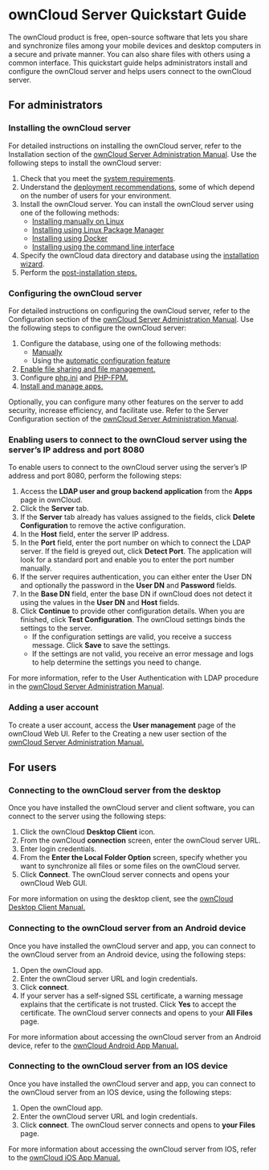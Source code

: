 # ownCloud Server Quickstart Guide
The ownCloud product is free, open-source software that lets you share and synchronize files among your mobile devices and desktop computers in a secure and private manner. You can also share files with others using a common interface.
This quickstart guide helps administrators install and configure the ownCloud server and helps users connect to the ownCloud server. 
## For administrators

### Installing the ownCloud server
For detailed instructions on installing the ownCloud server, refer to the Installation section of the [ownCloud Server Administration Manual](https://doc.ownCloud.org/server/latest/admin_manual/installation/). 
Use the following steps to install the ownCloud server:
1. Check that you meet the [system requirements](https://doc.owncloud.org/server/latest/admin_manual/installation/system_requirements.html).
2. Understand the [deployment recommendations](https://doc.owncloud.org/server/latest/admin_manual/installation/deployment_recommendations.html), some of which depend on the number of users for your environment.
3. 	Install the ownCloud server. You can install the ownCloud server using one of the following methods:
    - [Installing manually on Linux](https://doc.owncloud.org/server/latest/admin_manual/installation/source_installation.html)
    - [Installing using Linux Package Manager](https://doc.owncloud.org/server/latest/admin_manual/installation/linux_installation.html)
    - [Installing using Docker](https://doc.owncloud.org/server/latest/admin_manual/installation/docker/)
    - [Installing using the command line interface](https://doc.owncloud.org/server/latest/admin_manual/installation/command_line_installation.html) 
4. Specify the ownCloud data directory and database using the [installation wizard](https://doc.owncloud.org/server/latest/admin_manual/installation/installation_wizard.html#quick-start).
5. Perform the [post-installation steps.](https://doc.owncloud.org/server/latest/admin_manual/installation/installation_wizard.html#post-installation-steps)
### Configuring the ownCloud server
For detailed instructions on configuring the ownCloud server, refer to the Configuration section of the [ownCloud Server Administration Manual](https://doc.ownCloud.org/server/latest/admin_manual/configuration/).
Use the following steps to configure the ownCloud server:
1. Configure the database, using one of the following methods:
    - [Manually](https://doc.owncloud.org/server/latest/admin_manual/configuration/database/linux_database_configuration.html)
    - Using the [automatic configuration feature](https://doc.owncloud.org/server/latest/admin_manual/configuration/server/automatic_configuration.html)
2. [Enable file sharing and file management.](https://doc.owncloud.org/server/latest/admin_manual/configuration/files/)
3.	Configure [php.ini](https://doc.owncloud.org/server/latest/admin_manual/installation/configuration_notes_and_tips.html#php-ini)  and [PHP-FPM.](https://doc.owncloud.org/server/latest/admin_manual/installation/configuration_notes_and_tips.html#php-fpm) 
4. [Install and manage apps.](https://doc.owncloud.org/server/latest/admin_manual/installation/apps_management_installation.html)

Optionally, you can configure many other features on the server to add security, increase efficiency, and facilitate use. Refer to the Server Configuration section of the [ownCloud Server Administration Manual](https://doc.owncloud.org/server/latest/admin_manual/configuration/server/).
### Enabling users to connect to the ownCloud server using the server’s IP address and port 8080
To enable users to connect to the ownCloud server using the server’s IP address and port 8080, perform the following steps:
1. Access the __LDAP user and group backend application__ from the __Apps__ page in ownCloud.
2. Click the __Server__ tab.
3.	If the __Server__ tab already has values assigned to the fields, click __Delete Configuration__ to remove the active configuration. 
4.	In the __Host__ field, enter the server IP address.
5.	In the __Port__ field, enter the port number on which to connect the LDAP server. If the field is greyed out, click __Detect Port__. The application will look for a standard port and enable you to enter the port number manually.  
6.	If the server requires authentication, you can either enter the User DN and optionally the password in the __User DN__ and __Password__ fields. 
7.	In the __Base DN__ field, enter the base DN if ownCloud does not detect it using the values in the __User DN__ and __Host__ fields.  
8.	Click __Continue__ to provide other configuration details.  When you are finished, click __Test Configuration__. The ownCloud settings binds the settings to the server. 
    -	If the configuration settings are valid, you receive a success message. Click __Save__ to save the settings. 
    -	If the settings are not valid, you receive an error message and logs to help determine the settings you need to change.
    
For more information, refer to the User Authentication with LDAP procedure in the [ownCloud Server Administration Manual](https://doc.owncloud.org/server/latest/admin_manual/configuration/server/). 
### Adding a user account
To create a user account, access the __User management__ page of the ownCloud Web UI. Refer to the Creating a new user section of the [ownCloud Server Administration Manual.](https://doc.ownCloud.org/server/latest/admin_manual/configuration/user/user_configuration.html#creating-a-new-user)
## For users
### Connecting to the ownCloud server from the desktop
Once you have installed the ownCloud server and client software, you can connect to the server using the following steps: 
1.	Click the ownCloud __Desktop Client__ icon.  
2.	From the ownCloud __connection__ screen, enter the ownCloud server URL.
3.	Enter login credentials.
4.	From the __Enter the Local Folder Option__ screen, specify whether you want to synchronize all files or some files on the ownCloud server.
5.	Click __Connect__.
The ownCloud server connects and opens your ownCloud Web GUI.

For more information on using the desktop client, see the [ownCloud Desktop Client Manual.](https://doc.owncloud.org/desktop/latest/)
### Connecting to the ownCloud server from an Android device
Once you have installed the ownCloud server and app, you can connect to the ownCloud server from an Android device, using the following steps:
1.	Open the ownCloud app.
2.	Enter the ownCloud server URL and login credentials. 
3.	Click __connect__. 
4.	If your server has a self-signed SSL certificate, a warning message explains that the certificate is not trusted. Click __Yes__ to accept the certificate.
The ownCloud server connects and opens to your __All Files__ page.

For more information about accessing the ownCloud server from an Android device, refer to the [ownCloud Android App Manual.](https://doc.owncloud.org/android/)
### Connecting to the ownCloud server from an IOS device
Once you have installed the ownCloud server and app, you can connect to the ownCloud server from an IOS device, using the following steps:
1.	Open the ownCloud app.
2.	Enter the ownCloud server URL and login credentials. 
3.	Click __connect__. 
The ownCloud server connects and opens to  __your Files__ page.

For more information about accessing the ownCloud server from IOS, refer to the [ownCloud iOS App Manual.](https://doc.owncloud.org/ios/) 

